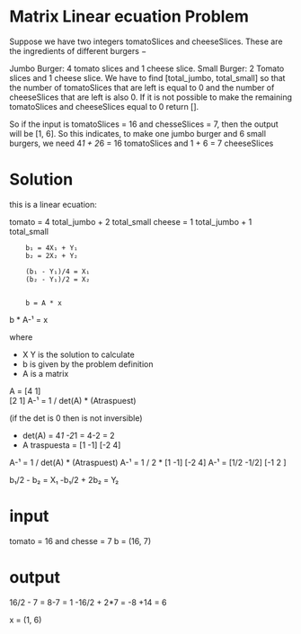 # Matrix Linear ecuation Problem 

Suppose we have two integers tomatoSlices and cheeseSlices. These are the ingredients of different burgers −

Jumbo Burger: 4 tomato slices and 1 cheese slice.
Small Burger: 2 Tomato slices and 1 cheese slice.
We have to find [total_jumbo, total_small] so that the number of tomatoSlices that are left is equal to 0 and the number of cheeseSlices that are left is also 0. If it is not possible to make the remaining tomatoSlices and cheeseSlices equal to 0 return []. 

So if the input is tomatoSlices = 16 and chesseSlices = 7,
then the output will be [1, 6]. So this indicates, to make one jumbo burger and 6 small burgers, we need 4*1 + 2*6 = 16 tomatoSlices and 1 + 6 = 7 cheeseSlices


# Solution

this is a linear ecuation:

tomato =  4 total_jumbo + 2 total_small
cheese =  1 total_jumbo + 1 total_small

        b₁ = 4X₁ + Y₁
        b₂ = 2X₂ + Y₂

        (b₁ - Y₁)/4 = X₁
        (b₂ - Y₁)/2 = X₂


        b = A * x
  b * A-¹ = x

where 
* X Y is the solution to calculate
* b is given by the problem definition 
* A is a matrix 

A = [4  1]   
    [2  1]
A-¹ = 1 / det(A) * (Atraspuest) 

(if the det is 0 then is not inversible)

- det(A) = 4*1 -2*1 = 4-2 = 2
- A traspuesta = [1 -1]
                 [-2 4]

A-¹ = 1 / det(A) * (Atraspuest) 
A-¹ = 1 / 2 * [1 -1]
              [-2 4]
A-¹ = [1/2 -1/2]
      [-1    2 ]           

 b₁/2 -  b₂ = X₁
-b₁/2 + 2b₂ = Y₂

# input
tomato = 16 and chesse = 7
b = (16, 7)

# output

 16/2 - 7 = 8-7 = 1
-16/2 + 2*7 = -8 +14 = 6

x = (1, 6)





